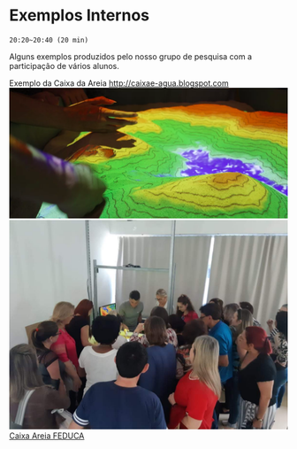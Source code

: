 # Exemplos Internos

    20:20~20:40 (20 min)  

Alguns exemplos produzidos pelo nosso grupo de pesquisa com a participação de vários alunos.  

Exemplo da Caixa da Areia
<http://caixae-agua.blogspot.com>
![Caixa Areia mãos](./ExemplosInternos_imgs/CaixaAreiaLIFE_maos.png "Caixa Areia mãos")  
![Caixa Areia pessoas](./ExemplosInternos_imgs/CaixaAreiaLIFE_pessoas.jpg "Caixa Areia pessoas")  
[Caixa Areia FEDUCA](./ExemplosInternos_imgs/CaixaAreia_FEDUCA/ "Caixa Areia FEDUCA")  
